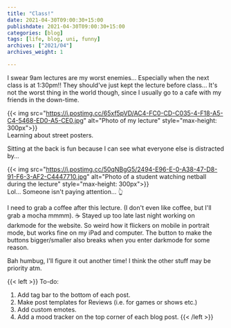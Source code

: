 ```yaml
---
title: "Class!"
date: 2021-04-30T09:00:30+15:00 
publishdate: 2021-04-30T09:00:30+15:00  
categories: [blog]
tags: [life, blog, uni, funny]
archives: ["2021/04"]
archives_weight: 1

---
```


I swear 9am lectures are my worst enemies... Especially when the next class is at 1:30pm!! They should've just kept the lecture before class... It's not the worst thing in the world though, since I usually go to a cafe with my friends in the down-time.  

{{< img src="https://i.postimg.cc/65xf5pVD/AC4-FC0-CD-C035-4-F18-A5-C4-5468-ED0-A5-CE0.jpg" alt="Photo of my lecture" style="max-height: 300px">}}  
Learning about street posters.  

Sitting at the back is fun because I can see what everyone else is distracted by...  

<!--more-->
{{< img src="https://i.postimg.cc/50qNBgG5/2494-E96-E-0-A38-47-D8-91-F6-3-AF2-C4447710.jpg" alt="Photo of a student watching netball during the lecture" style="max-height: 300px">}}  
Lol... Someone isn't paying attention... :point_up_2:  

I need to grab a coffee after this lecture. (I don't even like coffee, but I'll grab a mocha mmmm). :coffee: Stayed up too late last night working on darkmode for the website. So weird how it flickers on mobile in portrait mode, but works fine on my iPad and computer. The button to make the buttons bigger/smaller also breaks when you enter darkmode for some reason.  

Bah humbug, I'll figure it out another time! I think the other stuff may be priority atm.  


{{< left >}}
To-do: <br>
1. Add tag bar to the bottom of each post. <br>
2. Make post templates for Reviews (i.e. for games or shows etc.) <br>
3. Add custom emotes. <br>
4. Add a mood tracker on the top corner of each blog post.
{{< /left >}}
